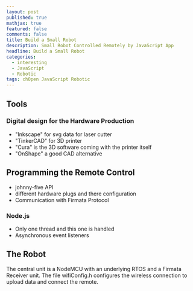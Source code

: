 ```yaml
---
layout: post
published: true
mathjax: true
featured: false
comments: false
title: Build a Small Robot
description: Small Robot Controlled Remotely by JavaScript App
headline: Build a Small Robot
categories:
  - interesting
  - JavaScript
  - Robotic
tags: chOpen JavaScript Robotic
---
```

## Tools
### Digital design for the Hardware Production
- "Inkscape" for svg data for laser cutter
- "TinkerCAD" for 3D printer
- "Cura" is the 3D software coming with the printer itself
- "OnShape" a good CAD alternative

## Programming the Remote Control
- johnny-five API
- different hardware plugs and there configuration
- Communication with Firmata Protocol

### Node.js
- Only one thread and this one is handled
- Asynchronous event listeners

## The Robot
The central unit is a NodeMCU with an underlying RTOS and a Firmata Receiver unit.
The file wifiConfig.h configures the wireless connection to upload data and connect the remote.